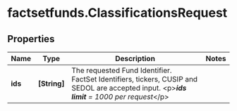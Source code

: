 # factsetfunds.ClassificationsRequest

## Properties

Name | Type | Description | Notes
------------ | ------------- | ------------- | -------------
**ids** | **[String]** | The requested Fund Identifier. FactSet Identifiers, tickers, CUSIP and SEDOL are accepted input. &lt;p&gt;***ids limit** &#x3D;  1000 per request*&lt;/p&gt;  | 


